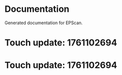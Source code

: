 # Documentation

Generated documentation for EPScan.

# Touch update: 1761102694

# Touch update: 1761102694
